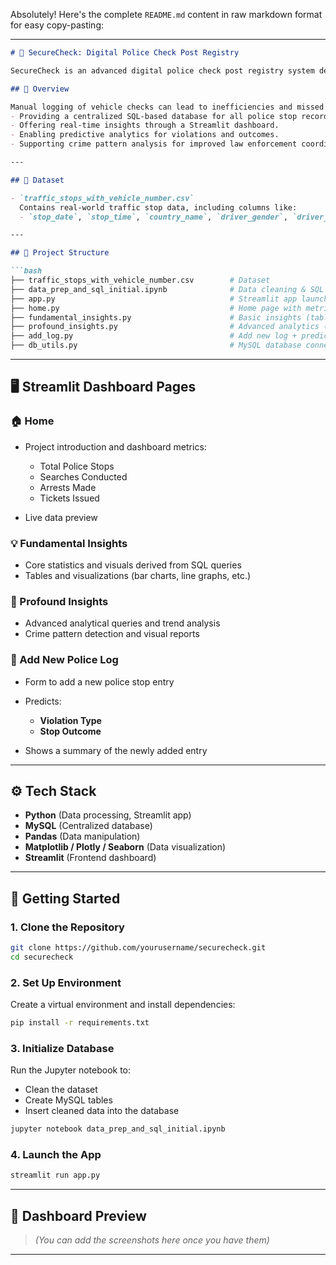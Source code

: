 Absolutely! Here's the complete `README.md` content in raw markdown format for easy copy-pasting:

---

````markdown
# 🚨 SecureCheck: Digital Police Check Post Registry

SecureCheck is an advanced digital police check post registry system designed to modernize and secure check post operations through real-time data analytics, centralized logging, and predictive insights. This project replaces inefficient manual systems with a robust SQL-backed architecture and a Python-powered Streamlit dashboard.

## 📌 Overview

Manual logging of vehicle checks can lead to inefficiencies and missed threats. **SecureCheck** solves this by:
- Providing a centralized SQL-based database for all police stop records.
- Offering real-time insights through a Streamlit dashboard.
- Enabling predictive analytics for violations and outcomes.
- Supporting crime pattern analysis for improved law enforcement coordination.

---

## 🧾 Dataset

- `traffic_stops_with_vehicle_number.csv`  
  Contains real-world traffic stop data, including columns like:
  - `stop_date`, `stop_time`, `country_name`, `driver_gender`, `driver_age_raw`, `driver_age`, `driver_race`, `violation_raw`, `violation`, `search_conducted`, `search_type`, `stop_outcome`, `is_arrested`, `stop_duration`, `drugs_related_stop`, `vehicle_number`.

---

## 📁 Project Structure

```bash
├── traffic_stops_with_vehicle_number.csv        # Dataset
├── data_prep_and_sql_initial.ipynb              # Data cleaning & SQL DB setup
├── app.py                                       # Streamlit app launcher
├── home.py                                      # Home page with metrics & data preview
├── fundamental_insights.py                      # Basic insights (tables + charts)
├── profound_insights.py                         # Advanced analytics (tables + charts)
├── add_log.py                                   # Add new log + prediction logic
├── db_utils.py                                  # MySQL database connection handler
````

---

## 🖥️ Streamlit Dashboard Pages

### 🏠 Home

* Project introduction and dashboard metrics:

  * Total Police Stops
  * Searches Conducted
  * Arrests Made
  * Tickets Issued
* Live data preview

### 💡 Fundamental Insights

* Core statistics and visuals derived from SQL queries
* Tables and visualizations (bar charts, line graphs, etc.)

### 🧠 Profound Insights

* Advanced analytical queries and trend analysis
* Crime pattern detection and visual reports

### 📝 Add New Police Log

* Form to add a new police stop entry
* Predicts:

  * **Violation Type**
  * **Stop Outcome**
* Shows a summary of the newly added entry

---

## ⚙️ Tech Stack

* **Python** (Data processing, Streamlit app)
* **MySQL** (Centralized database)
* **Pandas** (Data manipulation)
* **Matplotlib / Plotly / Seaborn** (Data visualization)
* **Streamlit** (Frontend dashboard)

---

## 🚀 Getting Started

### 1. Clone the Repository

```bash
git clone https://github.com/yourusername/securecheck.git
cd securecheck
```

### 2. Set Up Environment

Create a virtual environment and install dependencies:

```bash
pip install -r requirements.txt
```

### 3. Initialize Database

Run the Jupyter notebook to:

* Clean the dataset
* Create MySQL tables
* Insert cleaned data into the database

```bash
jupyter notebook data_prep_and_sql_initial.ipynb
```

### 4. Launch the App

```bash
streamlit run app.py
```

---

## 📸 Dashboard Preview

> *(You can add the screenshots here once you have them)*

---

